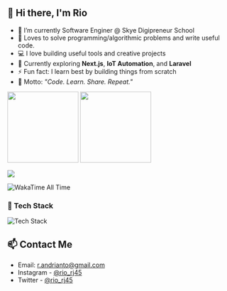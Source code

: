 ## 👋 Hi there, I'm Rio 

-  🔭 I’m currently Software Enginer @ Skye Digipreneur School
-  💬 Loves to solve programming/algorithmic problems and write useful code.
-  💻 I love building useful tools and creative projects  
-  🌱 Currently exploring **Next.js**, **IoT Automation**, and **Laravel**  
-  ⚡ Fun fact: I learn best by building things from scratch  
-  🧩 Motto: *"Code. Learn. Share. Repeat."*

<p align="left">
  <img src="https://github-readme-stats.vercel.app/api?username=neushepa&show_icons=true&theme=default&border_color=999999&hide_border=false&bg_color=ffffff" height="160" />
  <img src="https://github-readme-streak-stats.herokuapp.com/?user=neushepa&theme=default&background=ffffff&ring=000000&fire=000000&currStreakLabel=000000&sideLabels=000000&sideNums=000000&currStreakNum=000000&dates=555555&hide_border=false" height="160"/>
</p>

<p align="left">
  <img src="https://github-readme-stats.vercel.app/api/top-langs/?username=neushepa&layout=compact&langs_count=10&theme=default&bg_color=ffffff&hide_border=false&border_color=999999&text_color=000000&title_color=000000" />
</p>

![WakaTime All Time](https://github-readme-stats.vercel.app/api/wakatime?username=neushepa&layout=compact&custom_title=Lifetime%20Coding%20Stats&range=all_time&theme=default&bg_color=ffffff&hide_border=false&border_color=999999&text_color=000000&title_color=000000)

### 🧠 Tech Stack
![Tech Stack](https://skillicons.dev/icons?i=js,ts,php,py,html,css,react,nextjs,vue,laravel,nodejs,mysql,postgres,docker,linux,git,arduino)

## 📫 Contact Me
- Email: [r.andrianto@gmail.com](mailto:r.andrianto@gmail.com) 
- Instagram - [@rio_rj45](https://www.instagram.com/rio_rj45/)
- Twitter - [@rio_rj45](https://twitter.com/rio_rj45)
